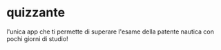 # quizzante
l'unica app che ti permette di superare l'esame della patente nautica con pochi giorni di studio!
